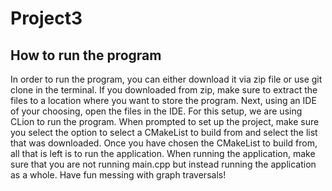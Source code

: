 # Project3

## How to run the program
In order to run the program, you can either download it via zip file or use git clone in the terminal.
If you downloaded from zip, make sure to extract the files to a location where you want to store the program.
Next, using an IDE of your choosing, open the files in the IDE. For this setup, we are using CLion to run the program.
When prompted to set up the project, make sure you select the option to select a CMakeList to build from and select the list that was downloaded.
Once you have chosen the CMakeList to build from, all that is left is to run the application. When running the application, make sure that you are not running main.cpp but instead running the application as a whole.
Have fun messing with graph traversals!
